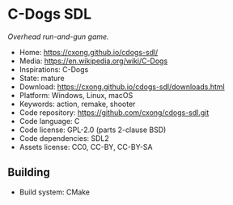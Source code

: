 # C-Dogs SDL

_Overhead run-and-gun game._

- Home: https://cxong.github.io/cdogs-sdl/
- Media: https://en.wikipedia.org/wiki/C-Dogs
- Inspirations: C-Dogs
- State: mature
- Download: https://cxong.github.io/cdogs-sdl/downloads.html
- Platform: Windows, Linux, macOS
- Keywords: action, remake, shooter
- Code repository: https://github.com/cxong/cdogs-sdl.git
- Code language: C
- Code license: GPL-2.0 (parts 2-clause BSD)
- Code dependencies: SDL2
- Assets license: CC0, CC-BY, CC-BY-SA

## Building

- Build system: CMake
